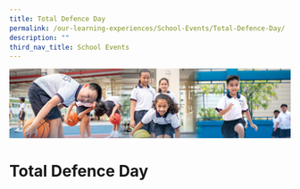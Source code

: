 ```yaml
---
title: Total Defence Day
permalink: /our-learning-experiences/School-Events/Total-Defence-Day/
description: ""
third_nav_title: School Events
---
```

![](/images/Our%20Learning%20Experiences.jpg)

Total Defence Day
=================